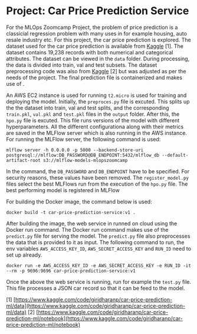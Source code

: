 # Project: Car Price Prediction Service

For the MLOps Zoomcamp Project, the problem of price prediction is a classicial regression problem with many uses in for example housing, auto resale industry etc. For this project, the car price prediction is explored. The dataset used for the car price prediction is available from [Kaggle](https://www.kaggle.com/code/giridharanp/car-price-prediction-ml/data) [1]. The dataset contains 19,238 records with both numerical and categorical attributes. The dataset can be viewed in the `data` folder. During processing, the data is divided into train, val and test subsets. The dataset preprocessing code was also from [Kaggle](https://www.kaggle.com/code/giridharanp/car-price-prediction-ml/notebook) [2] but was adjusted as per the needs of the project. The final prediction file is containerized and makes use of .

An AWS EC2 instance is used for running `t2.micro` is used for training and deploying the model. Initially, the `preproces.py` file is excuted. This splits up the the dataset into train, val and test splits, and the corresponding `train.pkl`, `val.pkl` and `test.pkl` files in the `output` folder. After this, the `hpo.py` file is excuted. This file runs versions of the model with different hyperparameters. All the different configurationa along with their metrics are saved in the MLFlow server which is also running in the AWS instance. For running the MLFlow server, the following command is used:
```
mlflow server -h 0.0.0.0 -p 5000 --backend-store-uri postgresql://mlflow:DB_PASSWORD@DB_ENDPOINT:5432/mlflow_db --default-artifact-root s3://mlflow-models-mlopszoomcamp
```
In the command, the `DB_PASSWORD` and `DB_ENDPOINT` have to be specified. For security reasons, these values have been removed. The `register_model.py` files select the best MLFlows run from the execution of the `hpo.py` file. The best performing model is registered in MLFlow

For building the Docker image, the command below is used:
```
docker build -t car-price-prediction-service:v1 .
```

After building the image, the web service in runned on cloud using the Docker run command. The Docker run command makes use of the `predict.py` file for serving the model. The `predict.py` file also preprocesses the data that is provided to it as input. The following command to run, the env variables `AWS_ACCESS_KEY_ID`, `AWS_SECRET_ACCESS_KEY` and `RUN_ID` need to set up already.
```
docker run -e AWS_ACCESS_KEY_ID -e AWS_SECRET_ACCESS_KEY -e RUN_ID -it --rm -p 9696:9696 car-price-prediction-service:v1
```

Once the above the web service is running, run for example the `test.py` file. This file processes a JSON car record so that it can be feed to the model.

[1] [https://www.kaggle.com/code/giridharanp/car-price-prediction-ml/data](https://www.kaggle.com/code/giridharanp/car-price-prediction-ml/data)
[2] [https://www.kaggle.com/code/giridharanp/car-price-prediction-ml/notebook](https://www.kaggle.com/code/giridharanp/car-price-prediction-ml/notebook)
